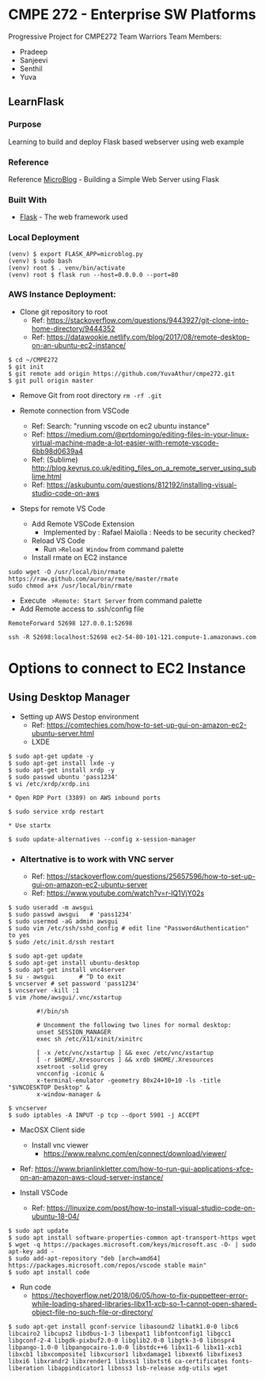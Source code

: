# CMPE 272 - Enterprise SW Platforms
Progressive Project for CMPE272 
Team Warriors 
Team Members:
* Pradeep 
* Sanjeevi
* Senthil
* Yuva

## LearnFlask 
### Purpose 
Learning to build and deploy Flask based webserver using web example

### Reference
Reference [MicroBlog](https://blog.miguelgrinberg.com/post/the-flask-mega-tutorial-part-i-hello-world) - Building a Simple Web Server using Flask

### Built With
* [Flask](https://www.palletsprojects.com/) - The web framework used

### Local Deployment

```
(venv) $ export FLASK_APP=microblog.py
(venv) $ sudo bash
(venv) root $ . venv/bin/activate
(venv) root $ flask run --host=0.0.0.0 --port=80
```

### AWS Instance Deployment:

* Clone git repository to root
    * Ref: https://stackoverflow.com/questions/9443927/git-clone-into-home-directory/9444352
    * Ref: https://datawookie.netlify.com/blog/2017/08/remote-desktop-on-an-ubuntu-ec2-instance/ 
```
$ cd ~/CMPE272
$ git init
$ git remote add origin https://github.com/YuvaAthur/cmpe272.git
$ git pull origin master
```
* Remove Git from root directory ```rm -rf .git```


* Remote connection from VSCode
    * Ref: Search: "running vscode on ec2 ubuntu instance"
    * Ref: https://medium.com/@prtdomingo/editing-files-in-your-linux-virtual-machine-made-a-lot-easier-with-remote-vscode-6bb98d0639a4
    * Ref: (Sublime) http://blog.keyrus.co.uk/editing_files_on_a_remote_server_using_sublime.html 
    * Ref: https://askubuntu.com/questions/812192/installing-visual-studio-code-on-aws 

* Steps for remote VS Code
    * Add Remote VSCode Extension 
        * Implemented by : Rafael Maiolla : Needs to be security checked?
    * Reload VS Code
        * Run ``` >Reload Window ``` from command palette
    * Install rmate on EC2 instance
```
sudo wget -O /usr/local/bin/rmate https://raw.github.com/aurora/rmate/master/rmate
sudo chmod a+x /usr/local/bin/rmate

```
* Execute ``` >Remote: Start Server``` from command palette
* Add Remote access to .ssh/config file
```
RemoteForward 52698 127.0.0.1:52698
```
```
ssh -R 52698:localhost:52698 ec2-54-80-101-121.compute-1.amazonaws.com 
```


# Options to connect to EC2 Instance
## Using Desktop Manager

* Setting up AWS Destop environment
    * Ref: https://comtechies.com/how-to-set-up-gui-on-amazon-ec2-ubuntu-server.html 
    * LXDE
```
$ sudo apt-get update -y   
$ sudo apt-get install lxde -y
$ sudo apt-get install xrdp -y
$ sudo passwd ubuntu 'pass1234'
$ vi /etc/xrdp/xrdp.ini
```
    * Open RDP Port (3389) on AWS inbound ports
```
$ sudo service xrdp restart
```
    * Use startx
```
$ sudo update-alternatives --config x-session-manager
```



* ### Altertnative is to work with VNC server ####
    * Ref: https://stackoverflow.com/questions/25657596/how-to-set-up-gui-on-amazon-ec2-ubuntu-server 
    * Ref: https://www.youtube.com/watch?v=r-lQ1VjY02s 
```
$ sudo useradd -m awsgui
$ sudo passwd awsgui   # 'pass1234'
$ sudo usermod -aG admin awsgui
$ sudo vim /etc/ssh/sshd_config # edit line "PasswordAuthentication" to yes
$ sudo /etc/init.d/ssh restart

$ sudo apt-get update
$ sudo apt-get install ubuntu-desktop
$ sudo apt-get install vnc4server
$ su - awsgui       # ^D to exit
$ vncserver # set password 'pass1234'
$ vncserver -kill :1
$ vim /home/awsgui/.vnc/xstartup 
```
            #!/bin/sh
            
            # Uncomment the following two lines for normal desktop:
            unset SESSION_MANAGER
            exec sh /etc/X11/xinit/xinitrc

            [ -x /etc/vnc/xstartup ] && exec /etc/vnc/xstartup
            [ -r $HOME/.Xresources ] && xrdb $HOME/.Xresources
            xsetroot -solid grey
            vncconfig -iconic &
            x-terminal-emulator -geometry 80x24+10+10 -ls -title "$VNCDESKTOP Desktop" &
            x-window-manager &
```
$ vncserver
$ sudo iptables -A INPUT -p tcp --dport 5901 -j ACCEPT

```
* MacOSX Client side
    * Install vnc viewer
        * https://www.realvnc.com/en/connect/download/viewer/ 
    




* Ref: https://www.brianlinkletter.com/how-to-run-gui-applications-xfce-on-an-amazon-aws-cloud-server-instance/ 


* Install VSCode
    * Ref: https://linuxize.com/post/how-to-install-visual-studio-code-on-ubuntu-18-04/
```
$ sudo apt update
$ sudo apt install software-properties-common apt-transport-https wget
$ wget -q https://packages.microsoft.com/keys/microsoft.asc -O- | sudo apt-key add -
$ sudo add-apt-repository "deb [arch=amd64] https://packages.microsoft.com/repos/vscode stable main"
$ sudo apt install code
```
* Run code
    * https://techoverflow.net/2018/06/05/how-to-fix-puppetteer-error-while-loading-shared-libraries-libx11-xcb-so-1-cannot-open-shared-object-file-no-such-file-or-directory/
```
$ sudo apt-get install gconf-service libasound2 libatk1.0-0 libc6 libcairo2 libcups2 libdbus-1-3 libexpat1 libfontconfig1 libgcc1 libgconf-2-4 libgdk-pixbuf2.0-0 libglib2.0-0 libgtk-3-0 libnspr4 libpango-1.0-0 libpangocairo-1.0-0 libstdc++6 libx11-6 libx11-xcb1 libxcb1 libxcomposite1 libxcursor1 libxdamage1 libxext6 libxfixes3 libxi6 libxrandr2 libxrender1 libxss1 libxtst6 ca-certificates fonts-liberation libappindicator1 libnss3 lsb-release xdg-utils wget
```

